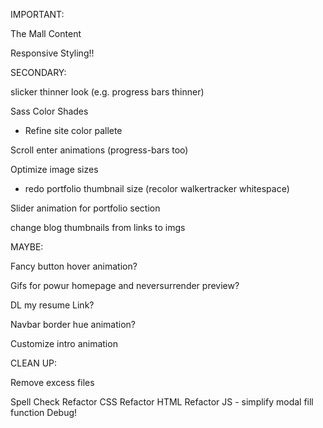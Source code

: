 IMPORTANT:

The Mall Content

Responsive Styling!!


SECONDARY:

slicker thinner look (e.g. progress bars thinner)

Sass Color Shades
  + Refine site color pallete

Scroll enter animations (progress-bars too)

Optimize image sizes
  + redo portfolio thumbnail size (recolor walkertracker whitespace)

Slider animation for portfolio section

change blog thumbnails from links to imgs


MAYBE:

Fancy button hover animation?

Gifs for powur homepage and neversurrender preview? 

DL my resume Link?

Navbar border hue animation?

Customize intro animation



CLEAN UP:

Remove excess files

Spell Check
Refactor CSS
Refactor HTML
Refactor JS - simplify modal fill function
Debug!
